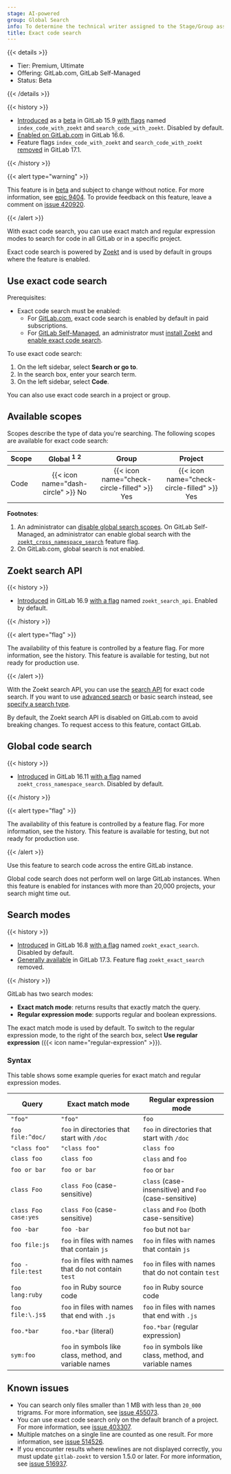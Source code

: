 ```yaml
---
stage: AI-powered
group: Global Search
info: To determine the technical writer assigned to the Stage/Group associated with this page, see https://handbook.gitlab.com/handbook/product/ux/technical-writing/#assignments
title: Exact code search
---
```


{{< details >}}

- Tier: Premium, Ultimate
- Offering: GitLab.com, GitLab Self-Managed
- Status: Beta

{{< /details >}}

{{< history >}}

- [Introduced](https://gitlab.com/gitlab-org/gitlab/-/merge_requests/105049) as a [beta](../../policy/development_stages_support.md#beta) in GitLab 15.9 [with flags](../../administration/feature_flags/_index.md) named `index_code_with_zoekt` and `search_code_with_zoekt`. Disabled by default.
- [Enabled on GitLab.com](https://gitlab.com/gitlab-org/gitlab/-/issues/388519) in GitLab 16.6.
- Feature flags `index_code_with_zoekt` and `search_code_with_zoekt` [removed](https://gitlab.com/gitlab-org/gitlab/-/merge_requests/148378) in GitLab 17.1.

{{< /history >}}

{{< alert type="warning" >}}

This feature is in [beta](../../policy/development_stages_support.md#beta) and subject to change without notice.
For more information, see [epic 9404](https://gitlab.com/groups/gitlab-org/-/epics/9404).
To provide feedback on this feature, leave a comment on
[issue 420920](https://gitlab.com/gitlab-org/gitlab/-/issues/420920).

{{< /alert >}}

With exact code search, you can use exact match and regular expression modes
to search for code in all GitLab or in a specific project.

Exact code search is powered by [Zoekt](https://github.com/sourcegraph/zoekt)
and is used by default in groups where the feature is enabled.

## Use exact code search

Prerequisites:

- Exact code search must be enabled:
  - For [GitLab.com](../../subscriptions/gitlab_com/_index.md),
    exact code search is enabled by default in paid subscriptions.
  - For [GitLab Self-Managed](../../subscriptions/self_managed/_index.md), an administrator must
    [install Zoekt](../../integration/exact_code_search/zoekt.md#install-zoekt) and
    [enable exact code search](../../integration/exact_code_search/zoekt.md#enable-exact-code-search).

To use exact code search:

1. On the left sidebar, select **Search or go to**.
1. In the search box, enter your search term.
1. On the left sidebar, select **Code**.

You can also use exact code search in a project or group.

## Available scopes

Scopes describe the type of data you're searching.
The following scopes are available for exact code search:

| Scope | Global <sup>1</sup> <sup>2</sup>   | Group                                       | Project |
|-------|:----------------------------------:|:-------------------------------------------:|:-------:|
| Code  | {{< icon name="dash-circle" >}} No | {{< icon name="check-circle-filled" >}} Yes | {{< icon name="check-circle-filled" >}} Yes |

**Footnotes**:

1. An administrator can [disable global search scopes](_index.md#disable-global-search-scopes).
   On GitLab Self-Managed, an administrator can enable global search
   with the [`zoekt_cross_namespace_search`](exact_code_search.md#global-code-search) feature flag.
1. On GitLab.com, global search is not enabled.

## Zoekt search API

{{< history >}}

- [Introduced](https://gitlab.com/gitlab-org/gitlab/-/merge_requests/143666) in GitLab 16.9 [with a flag](../../administration/feature_flags/_index.md) named `zoekt_search_api`. Enabled by default.

{{< /history >}}

{{< alert type="flag" >}}

The availability of this feature is controlled by a feature flag.
For more information, see the history.
This feature is available for testing, but not ready for production use.

{{< /alert >}}

With the Zoekt search API, you can use the [search API](../../api/search.md) for exact code search.
If you want to use [advanced search](advanced_search.md) or basic search instead, see
[specify a search type](_index.md#specify-a-search-type).

By default, the Zoekt search API is disabled on GitLab.com to avoid breaking changes.
To request access to this feature, contact GitLab.

## Global code search

{{< history >}}

- [Introduced](https://gitlab.com/gitlab-org/gitlab/-/merge_requests/147077) in GitLab 16.11 [with a flag](../../administration/feature_flags/_index.md) named `zoekt_cross_namespace_search`. Disabled by default.

{{< /history >}}

{{< alert type="flag" >}}

The availability of this feature is controlled by a feature flag.
For more information, see the history.
This feature is available for testing, but not ready for production use.

{{< /alert >}}

Use this feature to search code across the entire GitLab instance.

Global code search does not perform well on large GitLab instances.
When this feature is enabled for instances with more than 20,000 projects, your search might time out.

## Search modes

{{< history >}}

- [Introduced](https://gitlab.com/gitlab-org/gitlab/-/issues/434417) in GitLab 16.8 [with a flag](../../administration/feature_flags/_index.md) named `zoekt_exact_search`. Disabled by default.
- [Generally available](https://gitlab.com/gitlab-org/gitlab/-/issues/436457) in GitLab 17.3. Feature flag `zoekt_exact_search` removed.

{{< /history >}}

GitLab has two search modes:

- **Exact match mode**: returns results that exactly match the query.
- **Regular expression mode**: supports regular and boolean expressions.

The exact match mode is used by default.
To switch to the regular expression mode, to the right of the search box,
select **Use regular expression** ({{< icon name="regular-expression" >}}).

### Syntax

<!-- Remember to also update the table in `doc/drawers/exact_code_search_syntax.md` -->

This table shows some example queries for exact match and regular expression modes.

| Query                | Exact match mode                                        | Regular expression mode |
| -------------------- | ------------------------------------------------------- | ----------------------- |
| `"foo"`              | `"foo"`                                                 | `foo` |
| `foo file:^doc/`     | `foo` in directories that start with `/doc`             | `foo` in directories that start with `/doc` |
| `"class foo"`        | `"class foo"`                                           | `class foo` |
| `class foo`          | `class foo`                                             | `class` and `foo` |
| `foo or bar`         | `foo or bar`                                            | `foo` or `bar` |
| `class Foo`          | `class Foo` (case-sensitive)                            | `class` (case-insensitive) and `Foo` (case-sensitive) |
| `class Foo case:yes` | `class Foo` (case-sensitive)                            | `class` and `Foo` (both case-sensitive) |
| `foo -bar`           | `foo -bar`                                              | `foo` but not `bar` |
| `foo file:js`        | `foo` in files with names that contain `js`             | `foo` in files with names that contain `js` |
| `foo -file:test`     | `foo` in files with names that do not contain `test`    | `foo` in files with names that do not contain `test` |
| `foo lang:ruby`      | `foo` in Ruby source code                               | `foo` in Ruby source code |
| `foo file:\.js$`     | `foo` in files with names that end with `.js`           | `foo` in files with names that end with `.js` |
| `foo.*bar`           | `foo.*bar` (literal)                                    | `foo.*bar` (regular expression) |
| `sym:foo`            | `foo` in symbols like class, method, and variable names | `foo` in symbols like class, method, and variable names |

## Known issues

- You can search only files smaller than 1 MB with less than `20_000` trigrams.
  For more information, see [issue 455073](https://gitlab.com/gitlab-org/gitlab/-/issues/455073).
- You can use exact code search only on the default branch of a project.
  For more information, see [issue 403307](https://gitlab.com/gitlab-org/gitlab/-/issues/403307).
- Multiple matches on a single line are counted as one result.
  For more information, see [issue 514526](https://gitlab.com/gitlab-org/gitlab/-/issues/514526).
- If you encounter results where newlines are not displayed correctly,
  you must update `gitlab-zoekt` to version 1.5.0 or later.
  For more information, see [issue 516937](https://gitlab.com/gitlab-org/gitlab/-/issues/516937).
